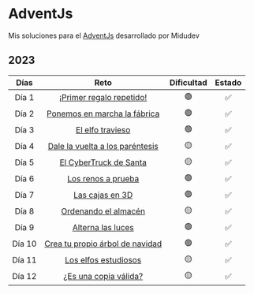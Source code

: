 # AdventJs

Mis soluciones para el [AdventJs](https://adventjs.dev/es) desarrollado por Midudev

## 2023

|  Días  |                                     Reto                                      | Dificultad | Estado |
| :----: | :---------------------------------------------------------------------------: | :--------: | :----: |
| Día 1  |     [¡Primer regalo repetido!](https://adventjs.dev/es/challenges/2023/1)     |     🟢     |   ✅   |
| Día 2  |   [Ponemos en marcha la fábrica](https://adventjs.dev/es/challenges/2023/2)   |     🟢     |   ✅   |
| Día 3  |         [El elfo travieso](https://adventjs.dev/es/challenges/2023/3)         |     🟢     |   ✅   |
| Día 4  | [Dale la vuelta a los paréntesis](https://adventjs.dev/es/challenges/2023/4)  |     🟡     |   ✅   |
| Día 5  |      [El CyberTruck de Santa](https://adventjs.dev/es/challenges/2023/5)      |     🟡     |   ✅   |
| Día 6  |        [Los renos a prueba](https://adventjs.dev/es/challenges/2023/6)        |     🟢     |   ✅   |
| Día 7  |         [Las cajas en 3D](https://adventjs.dev/es/challenges/2023/7)          |     🟢     |   ✅   |
| Día 8  |       [Ordenando el almacén](https://adventjs.dev/es/challenges/2023/8)       |     🟡     |   ✅   |
| Día 9  |        [Alterna las luces](https://adventjs.dev/es/challenges/2023/9)         |     🟢     |   ✅   |
| Día 10 | [Crea tu propio árbol de navidad](https://adventjs.dev/es/challenges/2023/10) |     🟢     |   ✅   |
| Día 11 |      [Los elfos estudiosos](https://adventjs.dev/es/challenges/2023/11)       |     🟡     |   ✅   |
| Día 12 |      [¿Es una copia válida?](https://adventjs.dev/es/challenges/2023/12)      |     🟡     |   ✅   |
